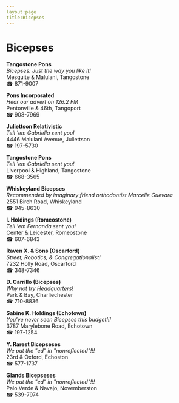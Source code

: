 ```yaml
---
layout:page
title:Bicepses
---
```

# Bicepses

**Tangostone Pons**  
_Bicepses: Just the way you like it!_  
Mesquite & Malulani, Tangostone  
☎ 871-9007



**Pons Incorporated**  
_Hear our advert on 126.2 FM_  
Pentonville & 46th, Tangoport  
☎ 908-7969



**Juliettson Relativistic**  
_Tell 'em Gabriella sent you!_  
4446 Malulani Avenue, Juliettson  
☎ 197-5730



**Tangostone Pons**  
_Tell 'em Gabriella sent you!_  
Liverpool & Highland, Tangostone  
☎ 668-3565



**Whiskeyland Bicepses**  
_Recommended by imaginary friend orthodontist Marcelle Guevara_  
2551 Birch Road, Whiskeyland  
☎ 945-8630



**I. Holdings (Romeostone)**  
_Tell 'em Fernanda sent you!_  
Center & Leicester, Romeostone  
☎ 607-6843



**Raven X. & Sons (Oscarford)**  
_Street, Robotics, & Congregationalist!_  
7232 Holly Road, Oscarford  
☎ 348-7346



**D. Carrillo (Bicepses)**  
_Why not try Headquarters!_  
Park & Bay, Charliechester  
☎ 710-8836



**Sabine K. Holdings (Echotown)**  
_You've never seen Bicepses this budget!!!_  
3787 Marylebone Road, Echotown  
☎ 197-1254



**Y. Rarest Bicepseses**  
_We put the "ed" in "nonreflected"!!!_  
23rd & Oxford, Echoston  
☎ 577-1737



**Glands Bicepseses**  
_We put the "ed" in "nonreflected"!!!_  
Palo Verde & Navajo, Novemberston  
☎ 539-7974



